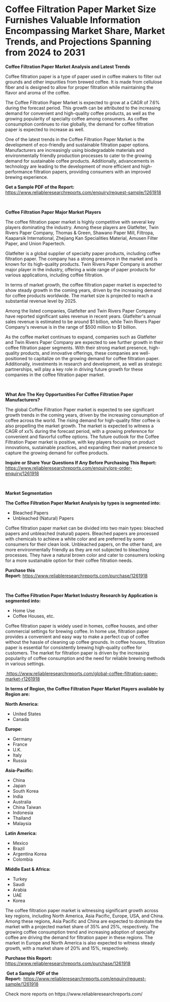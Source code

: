 <p><h1>Coffee Filtration Paper Market Size Furnishes Valuable Information Encompassing Market Share, Market Trends, and Projections Spanning from 2024 to 2031</h1></p><p><strong>Coffee Filtration Paper Market Analysis and Latest Trends</strong></p>
<p><p>Coffee filtration paper is a type of paper used in coffee makers to filter out grounds and other impurities from brewed coffee. It is made from cellulose fiber and is designed to allow for proper filtration while maintaining the flavor and aroma of the coffee.</p><p>The Coffee Filtration Paper Market is expected to grow at a CAGR of 7.6% during the forecast period. This growth can be attributed to the increasing demand for convenient and high-quality coffee products, as well as the growing popularity of specialty coffee among consumers. As coffee consumption continues to rise globally, the demand for coffee filtration paper is expected to increase as well.</p><p>One of the latest trends in the Coffee Filtration Paper Market is the development of eco-friendly and sustainable filtration paper options. Manufacturers are increasingly using biodegradable materials and environmentally friendly production processes to cater to the growing demand for sustainable coffee products. Additionally, advancements in technology are leading to the development of more efficient and high-performance filtration papers, providing consumers with an improved brewing experience.</p></p>
<p><strong>Get a Sample PDF of the Report:&nbsp;</strong> <a href="https://www.reliableresearchreports.com/enquiry/request-sample/1261918">https://www.reliableresearchreports.com/enquiry/request-sample/1261918</a></p>
<p>&nbsp;</p>
<p><strong>Coffee Filtration Paper Major Market Players</strong></p>
<p><p>The coffee filtration paper market is highly competitive with several key players dominating the industry. Among these players are Glatfelter, Twin Rivers Paper Company, Thomas & Green, Shawano Paper Mill, Filtropa, Kaaparsik International, Zhejiang Kan Specialities Material, Amusen Filter Paper, and Union Papertech.</p><p>Glatfelter is a global supplier of specialty paper products, including coffee filtration paper. The company has a strong presence in the market and is known for its high-quality products. Twin Rivers Paper Company is another major player in the industry, offering a wide range of paper products for various applications, including coffee filtration.</p><p>In terms of market growth, the coffee filtration paper market is expected to show steady growth in the coming years, driven by the increasing demand for coffee products worldwide. The market size is projected to reach a substantial revenue level by 2025.</p><p>Among the listed companies, Glatfelter and Twin Rivers Paper Company have reported significant sales revenue in recent years. Glatfelter's annual sales revenue is estimated to be around $1 billion, while Twin Rivers Paper Company's revenue is in the range of $500 million to $1 billion.</p><p>As the coffee market continues to expand, companies such as Glatfelter and Twin Rivers Paper Company are expected to see further growth in their coffee filtration paper segments. With their strong market presence, high-quality products, and innovative offerings, these companies are well-positioned to capitalize on the growing demand for coffee filtration paper. Additionally, investments in research and development, as well as strategic partnerships, will play a key role in driving future growth for these companies in the coffee filtration paper market.</p></p>
<p>&nbsp;</p>
<p><strong>What Are The Key Opportunities For Coffee Filtration Paper Manufacturers?</strong></p>
<p><p>The global Coffee Filtration Paper market is expected to see significant growth trends in the coming years, driven by the increasing consumption of coffee across the world. The rising demand for high-quality filter coffee is also propelling the market growth. The market is expected to witness a CAGR of xx% during the forecast period, with a growing preference for convenient and flavorful coffee options. The future outlook for the Coffee Filtration Paper market is positive, with key players focusing on product innovations, sustainable practices, and expanding their market presence to capture the growing demand for coffee products.</p></p>
<p><strong>Inquire or Share Your Questions If Any Before Purchasing This Report:</strong> <a href="https://www.reliableresearchreports.com/enquiry/pre-order-enquiry/1261918">https://www.reliableresearchreports.com/enquiry/pre-order-enquiry/1261918</a></p>
<p>&nbsp;</p>
<p><strong>Market Segmentation</strong></p>
<p><strong>The Coffee Filtration Paper Market Analysis by types is segmented into:</strong></p>
<p><ul><li>Bleached Papers</li><li>Unbleached (Natural) Papers</li></ul></p>
<p><p>Coffee filtration paper market can be divided into two main types: bleached papers and unbleached (natural) papers. Bleached papers are processed with chemicals to achieve a white color and are preferred by some consumers for their clean look. Unbleached papers, on the other hand, are more environmentally friendly as they are not subjected to bleaching processes. They have a natural brown color and cater to consumers looking for a more sustainable option for their coffee filtration needs.</p></p>
<p><strong>Purchase this Report:&nbsp;</strong><a href="https://www.reliableresearchreports.com/purchase/1261918">https://www.reliableresearchreports.com/purchase/1261918</a></p>
<p>&nbsp;</p>
<p><strong>The Coffee Filtration Paper Market Industry Research by Application is segmented into:</strong></p>
<p><ul><li>Home Use</li><li>Coffee Houses, etc.</li></ul></p>
<p><p>Coffee filtration paper is widely used in homes, coffee houses, and other commercial settings for brewing coffee. In home use, filtration paper provides a convenient and easy way to make a perfect cup of coffee without the hassle of cleaning up coffee grounds. In coffee houses, filtration paper is essential for consistently brewing high-quality coffee for customers. The market for filtration paper is driven by the increasing popularity of coffee consumption and the need for reliable brewing methods in various settings.</p></p>
<p><a href="https://www.reliableresearchreports.com/global-coffee-filtration-paper-market-r1261918">&nbsp;https://www.reliableresearchreports.com/global-coffee-filtration-paper-market-r1261918</a></p>
<p><strong>In terms of Region, the Coffee Filtration Paper Market Players available by Region are:</strong></p>
<p>
    <p> <strong> North America: </strong>
        <ul>
            <li>United States</li>
            <li>Canada</li>
        </ul>
        </p> 
    <p> <strong> Europe: </strong>
        <ul>
            <li>Germany</li>
            <li>France</li>
            <li>U.K.</li>
            <li>Italy</li>
            <li>Russia</li>
        </ul>
        </p> 
    <p> <strong> Asia-Pacific: </strong>
        <ul>
            <li>China</li>
            <li>Japan</li>
            <li>South Korea</li>
            <li>India</li>
            <li>Australia</li>
            <li>China Taiwan</li>
            <li>Indonesia</li>
            <li>Thailand</li>
            <li>Malaysia</li>
        </ul>
        </p> 
    <p> <strong> Latin America: </strong>
        <ul>
            <li>Mexico</li>
            <li>Brazil</li>
            <li>Argentina Korea</li>
            <li>Colombia</li>
        </ul>
        </p> 
    <p> <strong> Middle East & Africa: </strong>
        <ul>
            <li>Turkey</li>
            <li>Saudi</li>
            <li>Arabia</li>
            <li>UAE</li>
            <li>Korea</li>
        </ul>
    </p>
    </p>
<p><p>The coffee filtration paper market is witnessing significant growth across key regions, including North America, Asia Pacific, Europe, USA, and China. Among these regions, Asia Pacific and China are expected to dominate the market with a projected market share of 35% and 25%, respectively. The growing coffee consumption trend and increasing adoption of specialty coffee are driving the demand for filtration paper in these regions. The market in Europe and North America is also expected to witness steady growth, with a market share of 20% and 15%, respectively.</p></p>
<p><strong>Purchase this Report: </strong><a href="https://www.reliableresearchreports.com/purchase/1261918">https://www.reliableresearchreports.com/purchase/1261918</a></p>
<p>&nbsp;<strong>Get a Sample PDF of the Report:&nbsp;&nbsp;</strong><a href="https://www.reliableresearchreports.com/enquiry/request-sample/1261918">https://www.reliableresearchreports.com/enquiry/request-sample/1261918</a></p>
<p><strong></strong></p>
<p>Check more reports on https://www.reliableresearchreports.com/</p>